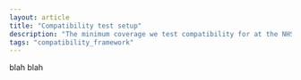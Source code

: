 ```yaml
---
layout: article
title: "Compatibility test setup"
description: "The minimum coverage we test compatibility for at the NHSBSA"
tags: "compatibility_framework"
---
```


blah blah 